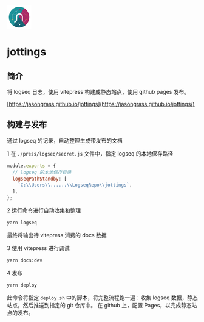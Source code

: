 <img src="assets/logo.png" width=64/>

# jottings

## 简介

将 logseq 日志，使用 vitepress 构建成静态站点，使用 github pages 发布。

[https://jasongrass.github.io/jottings](https://jasongrass.github.io/jottings/)

## 构建与发布

通过 logseq 的记录，自动整理生成带发布的文档

1 在 `./press/logseq/secret.js` 文件中，指定 logseq 的本地保存路径

```js
module.exports = {
  // logseq 的本地保存目录
  logseqPathStandby: [
    `C:\\Users\\......\\LogseqRepo\\jottings`,
  ],
};
```

2 运行命令进行自动收集和整理

```sh
yarn logseq
```

最终将输出待 vitepress 消费的 docs 数据

3 使用 vitepress 进行调试

```sh
yarn docs:dev
```

4 发布

```sh
yarn deploy
```

此命令将指定 `deploy.sh` 中的脚本，将完整流程跑一遍：收集 logseq 数据，静态站点，然后推送到指定的 git 仓库中。
在 github 上，配置 Pages，以完成静态站点的发布。
